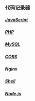 ### 代码记录器

##### [JavaScript](./javascript)

##### [PHP](./php)

##### [MySQL](./mysql)

##### [CORS](./cors)

##### [Nginx](./nginx)

##### [Shell](./shell)

##### [Node.js](./nodejs)
